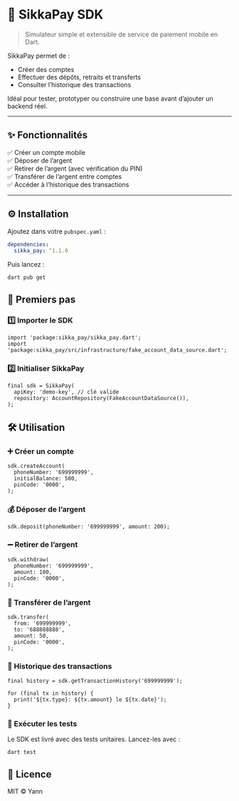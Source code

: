 # 📲 SikkaPay SDK

> Simulateur simple et extensible de service de paiement mobile en Dart.

SikkaPay permet de :
- Créer des comptes
- Effectuer des dépôts, retraits et transferts
- Consulter l’historique des transactions

Idéal pour tester, prototyper ou construire une base avant d’ajouter un backend réel.

---

## ✨ Fonctionnalités

✅ Créer un compte mobile  
✅ Déposer de l’argent  
✅ Retirer de l’argent (avec vérification du PIN)  
✅ Transférer de l’argent entre comptes  
✅ Accéder à l’historique des transactions

---

## ⚙️ Installation

Ajoutez dans votre `pubspec.yaml` :

```yaml
dependencies:
  sikka_pay: ^1.1.0
```
Puis lancez :
```
dart pub get
```
## 🚀 Premiers pas
### 1️⃣ Importer le SDK
```
import 'package:sikka_pay/sikka_pay.dart';
import 'package:sikka_pay/src/infrastructure/fake_account_data_source.dart';
```

### 2️⃣ Initialiser SikkaPay
```
final sdk = SikkaPay(
  apiKey: 'demo-key', // clé valide
  repository: AccountRepository(FakeAccountDataSource()),
);
```
## 🛠️ Utilisation
### ➕ Créer un compte
```
sdk.createAccount(
  phoneNumber: '699999999',
  initialBalance: 500,
  pinCode: '0000',
);
```
### 💰 Déposer de l’argent
```
sdk.deposit(phoneNumber: '699999999', amount: 200);
```

### ➖ Retirer de l’argent
```
sdk.withdraw(
  phoneNumber: '699999999',
  amount: 100,
  pinCode: '0000',
);
```
### 🔁 Transférer de l’argent
```
sdk.transfer(
  from: '699999999',
  to: '688888888',
  amount: 50,
  pinCode: '0000',
);
```

### 📜 Historique des transactions
```
final history = sdk.getTransactionHistory('699999999');

for (final tx in history) {
  print('${tx.type}: ${tx.amount} le ${tx.date}');
}
```
### 🧪 Exécuter les tests
Le SDK est livré avec des tests unitaires.
Lancez-les avec :
```
dart test
```

## 📝 Licence
MIT © Yann